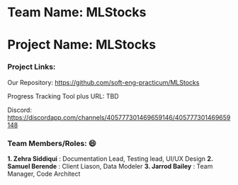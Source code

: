 # Team Name: MLStocks
# Project Name: MLStocks

### Project Links: 

Our Repository: https://github.com/soft-eng-practicum/MLStocks

Progress Tracking Tool plus URL: TBD

Discord: https://discordapp.com/channels/405777301469659146/405777301469659148


### Team Members/Roles: :smile: 
   **1. Zehra Siddiqui** : Documentation Lead, Testing lead, UI/UX Design
   **2. Samuel Berende** : Client Liason, Data Modeler
   **3. Jarrod Bailey** : Team Manager, Code Architect

    


